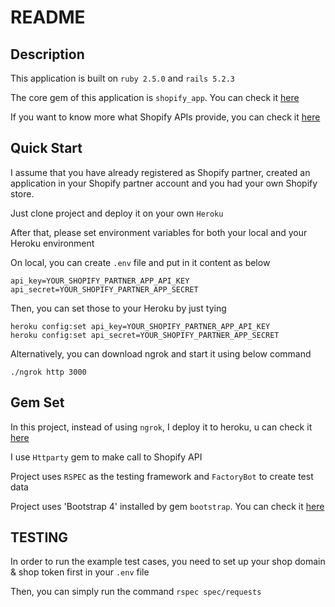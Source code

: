 # README

## Description

This application is built on `ruby 2.5.0` and `rails 5.2.3`

The core gem of this application is `shopify_app`. You can check it [here](https://github.com/Shopify/shopify_app)

If you want to know more what Shopify APIs provide, you can check it [here](https://help.shopify.com/en/api/reference/products/product#show)

## Quick Start

I assume that you have already registered as Shopify partner, created an application in your Shopify partner account and you had your own Shopify store. 

Just clone project and deploy it on your own `Heroku`

After that, please set environment variables for both your local and your Heroku environment

On local, you can create `.env` file and put in it content as below

```
api_key=YOUR_SHOPIFY_PARTNER_APP_API_KEY
api_secret=YOUR_SHOPIFY_PARTNER_APP_SECRET
```

Then, you can set those to your Heroku by just tying
```
heroku config:set api_key=YOUR_SHOPIFY_PARTNER_APP_API_KEY
heroku config:set api_secret=YOUR_SHOPIFY_PARTNER_APP_SECRET
```

Alternatively, you can download ngrok and start it using below command
```
./ngrok http 3000
```

## Gem Set


In this project, instead of using `ngrok`, I deploy it to heroku, u can check it [here](https://colin-shopify-custom-app.herokuapp.com/)

I use `Httparty` gem to make call to Shopify API

Project uses `RSPEC` as the testing framework and `FactoryBot` to create test data

Project uses 'Bootstrap 4' installed by gem `bootstrap`. You can check it [here](https://github.com/twbs/bootstrap-rubygem)

## TESTING

In order to run the example test cases, you need to set up your shop domain & shop token first in your `.env` file

Then, you can simply run the command `rspec spec/requests`

